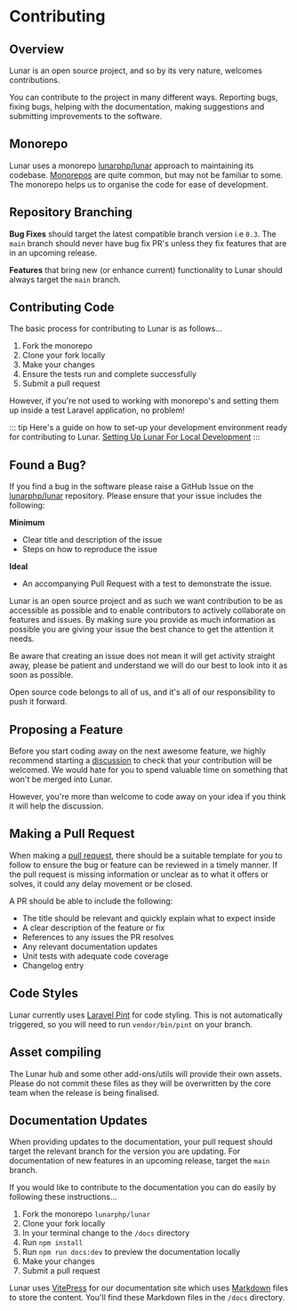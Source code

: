 # Contributing

## Overview

Lunar is an open source project, and so by its very nature, welcomes contributions.

You can contribute to the project in many different ways. Reporting bugs, fixing bugs, helping with the documentation, making suggestions and submitting improvements to the software.

## Monorepo

Lunar uses a monorepo [lunarphp/lunar](https://github.com/lunarphp/lunar) approach to maintaining its codebase. [Monorepos](https://en.wikipedia.org/wiki/Monorepo) are quite common, but may not be familiar to some. The monorepo helps us to organise the code for ease of development.

## Repository Branching

**Bug Fixes** should target the latest compatible branch version i.e `0.3`. The `main` branch should never have bug fix PR's unless they fix features that are in an upcoming release.

**Features** that bring new (or enhance current) functionality to Lunar should always target the `main` branch.

## Contributing Code

The basic process for contributing to Lunar is as follows...

1. Fork the monorepo
2. Clone your fork locally
3. Make your changes
4. Ensure the tests run and complete successfully
5. Submit a pull request

However, if you're not used to working with monorepo's and setting them up inside a test Laravel application, no problem!

::: tip
Here's a guide on how to set-up your development environment ready for contributing to Lunar.
[Setting Up Lunar For Local Development](/core/local-development)
:::

## Found a Bug?

If you find a bug in the software please raise a GitHub Issue on the [lunarphp/lunar](https://github.com/lunarphp/lunar/issues) repository. Please ensure that your issue includes the following:

**Minimum**

- Clear title and description of the issue
- Steps on how to reproduce the issue

**Ideal**

- An accompanying Pull Request with a test to demonstrate the issue.

Lunar is an open source project and as such we want contribution to be as accessible as possible and to enable contributors to actively collaborate on features and issues. By making sure you provide as much information as possible you are giving your issue the best chance to get the attention it needs.

Be aware that creating an issue does not mean it will get activity straight away, please be patient and understand we will do our best to look into it as soon as possible.

Open source code belongs to all of us, and it's all of our responsibility to push it forward.

## Proposing a Feature

Before you start coding away on the next awesome feature, we highly recommend starting a [discussion](https://github.com/lunarphp/lunar/issues/new/choose) to check that your contribution will be welcomed. We would hate for you to spend valuable time on something that won't be merged into Lunar.

However, you're more than welcome to code away on your idea if you think it will help the discussion.

## Making a Pull Request

When making a [pull request](https://help.github.com/en/github/collaborating-with-issues-and-pull-requests/creating-a-pull-request), there should be a suitable template for you to follow to ensure the bug or feature can be reviewed in a timely manner.
If the pull request is missing information or unclear as to what it offers or solves, it could any delay movement or be closed.

A PR should be able to include the following:

- The title should be relevant and quickly explain what to expect inside
- A clear description of the feature or fix
- References to any issues the PR resolves
- Any relevant documentation updates
- Unit tests with adequate code coverage
- Changelog entry

## Code Styles

Lunar currently uses [Laravel Pint](https://laravel.com/docs/9.x/pint) for code styling. This is not automatically triggered, so you will need to run `vendor/bin/pint` on your branch.

## Asset compiling

The Lunar hub and some other add-ons/utils will provide their own assets. Please do not commit these files as they will be overwritten by the core team when the release is being finalised.

## Documentation Updates

When providing updates to the documentation, your pull request should target the relevant branch for the version you are updating. For documentation of new features in an upcoming release, target the `main` branch.

If you would like to contribute to the documentation you can do easily by following these instructions...

1. Fork the monorepo `lunarphp/lunar`
2. Clone your fork locally
3. In your terminal change to the `/docs` directory
4. Run `npm install`
5. Run `npm run docs:dev` to preview the documentation locally
6. Make your changes
7. Submit a pull request

Lunar uses [VitePress](https://vitepress.dev/) for our documentation site which uses [Markdown](https://www.markdownguide.org/basic-syntax/) files to store the content. You'll find these Markdown files in the `/docs` directory.

